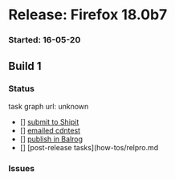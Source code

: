 # Release: Firefox 18.0b7

### Started: 16-05-20

## Build 1

### Status
task graph url: unknown


- [] [submit to Shipit](https://wiki.mozilla.org/Release:Release_Automation_on_Mercurial:Starting_a_Release#Submit_to_Ship_It)
- [] [emailed cdntest](how-tos/relpro.md)
- [] [publish in Balrog](how-tos/relpro.md)
- [] [post-release tasks](how-tos/relpro.md

### Issues



